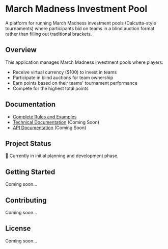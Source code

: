 # March Madness Investment Pool

A platform for running March Madness investment pools (Calcutta-style tournaments) where participants bid on teams in a blind auction format rather than filling out traditional brackets.

## Overview

This application manages March Madness investment pools where players:
- Receive virtual currency ($100) to invest in teams
- Participate in blind auctions for team ownership
- Earn points based on their teams' tournament performance
- Compete for the highest total points

## Documentation

- [Complete Rules and Examples](docs/rules.md)
- [Technical Documentation](docs/technical/) (Coming Soon)
- [API Documentation](docs/technical/api.md) (Coming Soon)

## Project Status

🚧 Currently in initial planning and development phase.

## Getting Started

Coming soon...

## Contributing

Coming soon...

## License

Coming soon...